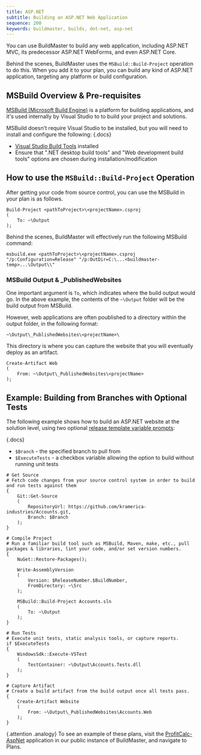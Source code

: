 ```yaml
---
title: ASP.NET
subtitle: Building an ASP.NET Web Application
sequence: 200
keywords: buildmaster, builds, dot-net, asp-net
---
```


You can use BuildMaster to build any web application, including ASP.NET MVC, its predecessor ASP.NET WebForms, and even ASP.NET Core.

Behind the scenes, BuildMaster uses the `MSBuild::Build-Project` operation to do this. When you add it to your plan, you can build any kind of ASP.NET application, targeting any platform or build configuration.

## MSBuild Overview & Pre-requisites

[MSBuild (Microsoft Build Engine)](https://docs.microsoft.com/en-us/visualstudio/msbuild/msbuild) is a platform for building applications, and it's used internally by Visual Studio to to build your project and solutions. 

MSBuild doesn't require Visual Studio to be installed, but you will need to install and configure the following:
{.docs}
 - [Visual Studio Build Tools](https://visualstudio.microsoft.com/downloads) installed
 - Ensure that ".NET desktop build tools" and "Web development build tools" options are chosen during installation/modification

## How to use the `MSBuild::Build-Project` Operation

After getting your code from source control, you can use the MSBuild in your plan is as follows.

```
Build-Project <pathToProject>\<projectName>.csproj
(
    To: ~\Output
);
```

Behind the scenes, BuildMaster will effectively run the following MSBuild command:

```
msbuild.exe <pathToProject>\<projectName>.csproj "/p:Configuration=Release" "/p:OutDir=C:\...<buildmaster-temp>...\Output\\"
```

### MSBuild Output & _PublishedWebsites 

One important argument is `To`, which indicates where the build output would go. In the above example, the contents of the `~\Output` folder will be the build output from MSBuild.

However, web applications are often poublished to a directory within the output folder, in the following format:

```
~\Output\_PublishedWebsites\<projectName>\
```

This directory is where you can capture the website that you will eventually deploy as an artifact.

```
Create-Artifact Web
(
    From: ~\Output\_PublishedWebsites\<projectName>
);
```

## Example: Building from Branches with Optional Tests

The following example shows how to build an ASP.NET website at the solution level, using two optional [release template variable prompts](/docs/buildmaster/releases/templates#components):

{.docs}
 - `$Branch` - the specified branch to pull from
 - `$ExecuteTests` - a checkbox variable allowing the option to build without running unit tests

```
# Get Source
# Fetch code changes from your source control system in order to build and run tests against them
{
    Git::Get-Source
    (
        RepositoryUrl: https://github.com/kramerica-industries/Accounts.git,
        Branch: $Branch
    );
}

# Compile Project
# Run a familiar build tool such as MSBuild, Maven, make, etc., pull packages & libraries, lint your code, and/or set version numbers.
{
    NuGet::Restore-Packages();

    Write-AssemblyVersion
    (
        Version: $ReleaseNumber.$BuildNumber,
        FromDirectory: ~\Src
    );

    MSBuild::Build-Project Accounts.sln
    (
        To: ~\Output
    );
}

# Run Tests
# Execute unit tests, static analysis tools, or capture reports.
if $ExecuteTests
{
    WindowsSdk::Execute-VSTest
    (
        TestContainer: ~\Output\Accounts.Tests.dll
    );
}

# Capture Artifact
# Create a build artifact from the build output once all tests pass.
{
    Create-Artifact Website
    (
        From: ~\Output\_PublishedWebsites\Accounts.Web
    );
}
```

{.attention .analogy} To see an example of these plans, visit the [ProfitCalc-AspNet](https://buildmaster.inedo.com/applications/35/) application in our public instance of BuildMaster, and navigate to Plans.
